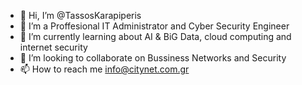 - 👋 Hi, I’m @TassosKarapiperis
- 👀 I’m a Proffesional IT Administrator and Cyber Security Engineer 
- 🌱 I’m currently learning about AI & BiG Data,  cloud computing and internet security
- 💞️ I’m looking to collaborate on Bussiness Networks and Security
- 📫 How to reach me info@citynet.com.gr
<!---
TassosKarapiperis/TassosKarapiperis is a ✨ special ✨ repository because its `README.md` (this file) appears on your GitHub profile.
You can click the Preview link to take a look at your changes.
--->
